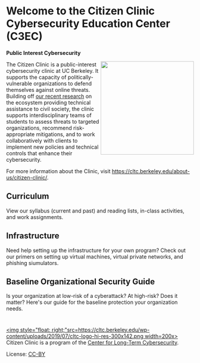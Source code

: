# Welcome to the Citizen Clinic Cybersecurity Education Center (C3EC)


**Public Interest Cybersecurity**

[<img style="float: right;" src="https://cltc.berkeley.edu/wp-content/uploads/2018/07/Screen-Shot-2018-07-23-at-12.21.17-PM.png" width=250x>](https://cltc.berkeley.edu/defendingpvos/)
The Citizen Clinic is a public-interest cybersecurity clinic at UC Berkeley. It supports the capacity of politically-vulnerable organizations to defend themselves against online threats. Building off [our recent research](https://cltc.berkeley.edu/defendingpvos/) on the ecosystem providing technical assistance to civil society, the clinic supports interdisciplinary teams of students to assess threats to targeted organizations, recommend risk-appropriate mitigations, and to work collaboratively with clients to implement new policies and technical controls that enhance their cybersecurity. 


For more information about the Clinic, visit https://cltc.berkeley.edu/about-us/citizen-clinic/.


## Curriculum

View our syllabus (current and past) and reading lists, in-class activities, and work assignments.

## Infrastructure

Need help setting up the infrastructure for your own program? Check out our primers on setting up virtual machines, virtual private networks, and phishing siumulators.

## Baseline Organizational Security Guide

Is your organization at low-risk of a cyberattack? At high-risk? Does it matter? Here's our guide for the baseline protection your organization needs.

#

[<img style="float: right;"src=https://cltc.berkeley.edu/wp-content/uploads/2019/07/cltc-logo-hi-res-300x142.png width=200x>](https://cltc.berkeley.edu/)
Citizen Clinic is a program of the [Center for Long-Term Cybersecurity](https://cltc.berkeley.edu/). 


License: [CC-BY](https://creativecommons.org/licenses/by/3.0/)